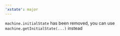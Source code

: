 ```yaml
---
'xstate': major
---
```


`machine.initialState` has been removed, you can use `machine.getInitialState(...)` instead
